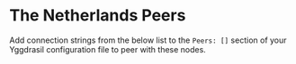 # The Netherlands Peers

Add connection strings from the below list to the `Peers: []` section of your
Yggdrasil configuration file to peer with these nodes.


